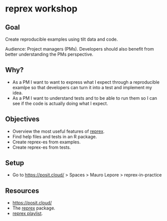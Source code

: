 # reprex workshop

## Goal

Create reproducible examples using tilt data and code.

Audience: Project managers (PMs). Developers should also benefit from better
understanding the PMs perspective.

## Why? 

* As a PM I want to want to express what I expect through a reproducible 
examlpe so that developers can turn it into a test and implement my idea.
* As a PM I want to understand tests and to be able to run them so I can see
if the code is actually doing what I expect.

## Objectives

* Overview the most useful features of [reprex](https://reprex.tidyverse.org/).
* Find help files and tests in an R package.
* Create reprex-es from examples.
* Create reprex-es from tests.

## Setup

- Go to https://posit.cloud/ > Spaces > Mauro Lepore > reprex-in-practice

## Resources

- https://posit.cloud/
- The [reprex](https://reprex.tidyverse.org) package.
- [reprex playlist](https://youtu.be/erv1yJaNID8?si=Nu0yubF-iljPOLLP).
